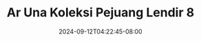--- 
title: "Ar Una  Koleksi Pejuang Lendir 8"
description: "video bokeh Ar Una  Koleksi Pejuang Lendir 8 ig durasi panjang baru"
date: 2024-09-12T04:22:45-08:00
file_code: "bb84jy5gly9d"
draft: false
cover: "6frxc2kt2n9zljlm.jpg"
tags: ["Una", "Koleksi", "Pejuang", "Lendir", "bokep-indo", "bokep-viral", "bokep-ig"]
length: 139
fld_id: "1235331"
foldername: "Ar una"
categories: ["Ar una"]
views: 102
---